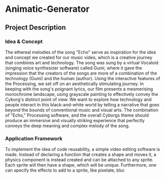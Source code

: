 # Animatic-Generator

## Project Description
### Idea & Concept
The ethereal melodies of the song "Echo" serve as inspiration for the idea and concept we created for our music video, which is a creative journey that combines art and technology. The song was sung by a virtual Vocaloid (singing voice synthesizer software) called Gumi, where it gave the impression that the creators of the songs are more of a combination of the technology (Gumi) and the human (author). Using the interactive features of the Processing, we set off on an aesthetically stimulating journey. In keeping with the song's poignant lyrics, our film presents a mesmerising monochrome landscape, using grayscale painting to effectively convey the Cyborg's distinct point of view. We want to explore how technology and people interact in this black-and-white world by telling a narrative that goes beyond the bounds of conventional music and visual arts. The combination of "Echo," Processing software, and the overall Cyborgs theme should produce an immersive and visually striking experience that perfectly conveys the deep meaning and complex melody of the song.

### Application Framework
To implement the idea of code reusability, a simple video editing software is made. Instead of declaring a function that creates a shape and moves it, a physics component is instead created and can be attached to any sprite. Each sprite will then have a shape, which will be unique. Furthermore, one can specify the effects to add to a sprite, like pixelate, blur.
